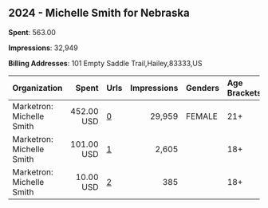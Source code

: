 ## 2024 - Michelle Smith for Nebraska 
**Spent**: 563.00

**Impressions**: 32,949

**Billing Addresses**: 101 Empty Saddle Trail,Hailey,83333,US

|Organization|Spent|Urls|Impressions|Genders|Age Brackets|Country Codes|
|:---|---:|:---|---:|:---|:---|:---|
|Marketron: Michelle Smith|452.00 USD|[0](https://www.snap.com/political-ads/asset/443cca529e5a1f738ea5c88e77aa0da7fc7fef6794acbef0e9daac50fb62a50b?mediaType=mp4)|29,959|FEMALE|21+|united states|
|Marketron: Michelle Smith|101.00 USD|[1](https://www.snap.com/political-ads/asset/18ef96edaaa25d7301e10517aaf2aaf7f1746834b2d68fcc8f1424986aaf7c12?mediaType=mp4)|2,605||18+|united states|
|Marketron: Michelle Smith|10.00 USD|[2](https://www.snap.com/political-ads/asset/8399fa1ea84551e6a63fde9ef6a5e7ffda494c1610af571891f0041180e6f66e?mediaType=mp4)|385||18+|united states|
